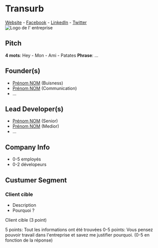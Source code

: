 # Transurb

[Website](http://www.transurb.com/) - [Facebook](https://www.facebook.com/transurb1/) - [LinkedIn](https://www.linkedin.com/company/transurb-technirail/) - [Twitter](#)  
![Logo de l' entreprise](http://technirail.transurb.com/sites/all/themes/transurbtechnirail/img/logo.png)

## Pitch
**4 mots**: Hey - Mon - Ami - Patates
**Phrase**: ...

## Founder(s)
- [Prénom NOM](#LinkedIn) (Buisness)
- [Prénom NOM](#LinkedIn) (Communication)
- ...
## Lead Developer(s)
- [Prénom NOM](#LinkedIn) (Senior)
- [Prénom NOM](#LinkedIn) (Medior)
- ...
## Company Info
 - 0-5 employés
 - 0-2 dévelopeurs 

## Custumer Segment
### Client cible
- Description
- Pourquoi ?

Client cible (3 point)

5 points: Tout les informations ont été trouvées
0-5 points: Vous pensez pouvoir travail dans l'entreprise et savez me justifier pourquoi. (0-5 en fonction de la réponse)
